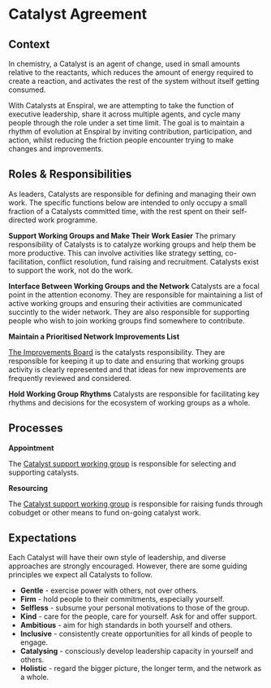 # Catalyst Agreement

## Context

In chemistry, a Catalyst is an agent of change, used in small amounts relative to the reactants, which reduces the amount of energy required to create a reaction, and activates the rest of the system without itself getting consumed.

With Catalysts at Enspiral, we are attempting to take the function of executive leadership, share it across multiple agents, and cycle many people through the role under a set time limit. The goal is to maintain a rhythm of evolution at Enspiral by inviting contribution, participation, and action, whilst reducing the friction people encounter trying to make changes and improvements.

## Roles & Responsibilities

As leaders, Catalysts are responsible for defining and managing their own work. The specific functions below are intended to only occupy a small fraction of a Catalysts committed time, with the rest spent on their self-directed work programme.

**Support Working Groups and Make Their Work Easier** The primary responsibility of Catalysts is to catalyze working groups and help them be more productive. This can involve activities like strategy setting, co-facilitation, conflict resolution, fund raising and recruitment. Catalysts exist to support the work, not do the work.

**Interface Between Working Groups and the Network** Catalysts are a focal point in the attention economy. They are responsible for maintaining a list of active working groups and ensuring their activities are communicated succintly to the wider network. They are also responsible for supporting people who wish to join working groups find somewhere to contribute.

**Maintain a Prioritised Network Improvements List**

[The Improvements Board](https://trello.com/b/btHeb35m/enspiral-improvements-board) is the catalysts responsibility. They are responsible for keeping it up to date and ensuring that working groups activity is clearly represented and that ideas for new improvements are frequently reviewed and considered.

**Hold Working Group Rhythms** Catalysts are responsible for facilitating key rhythms and decisions for the ecosystem of working groups as a whole.

## Processes

**Appointment**

The [Catalyst support working group](../index/catalysts.md) is responsible for selecting and supporting catalysts.

**Resourcing**

The [Catalyst support working group](../index/catalysts.md) is responsible for raising funds through cobudget or other means to fund on-going catalyst work.

## Expectations

Each Catalyst will have their own style of leadership, and diverse approaches are strongly encouraged. However, there are some guiding principles we expect all Catalysts to follow.

* **Gentle** - exercise power with others, not over others.
* **Firm** - hold people to their commitments, especially yourself.
* **Selfless** - subsume your personal motivations to those of the group.
* **Kind** - care for the people, care for yourself. Ask for and offer support.
* **Ambitious** - aim for high standards in both yourself and others.
* **Inclusive** - consistently create opportunities for all kinds of people to engage. 
* **Catalysing** - consciously develop leadership capacity in yourself and others.
* **Holistic** - regard the bigger picture, the longer term, and the network as a whole.

